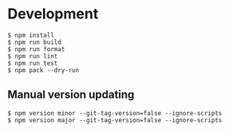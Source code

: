 # Development

```console
$ npm install
$ npm run build
$ npm run format
$ npm run lint
$ npm run test
$ npm pack --dry-run
```

## Manual version updating

```console
$ npm version minor --git-tag-version=false --ignore-scripts
$ npm version major --git-tag-version=false --ignore-scripts
```
